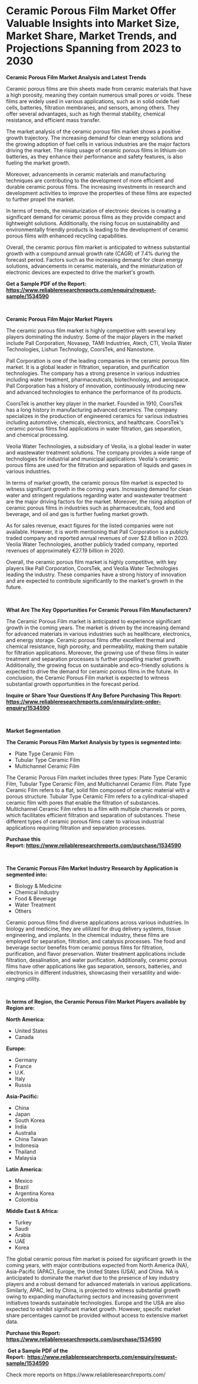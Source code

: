 <p><h1>Ceramic Porous Film Market Offer Valuable Insights into Market Size, Market Share, Market Trends, and Projections Spanning from 2023 to 2030</h1></p><p><strong>Ceramic Porous Film Market Analysis and Latest Trends</strong></p>
<p><p>Ceramic porous films are thin sheets made from ceramic materials that have a high porosity, meaning they contain numerous small pores or voids. These films are widely used in various applications, such as in solid oxide fuel cells, batteries, filtration membranes, and sensors, among others. They offer several advantages, such as high thermal stability, chemical resistance, and efficient mass transfer.</p><p>The market analysis of the ceramic porous film market shows a positive growth trajectory. The increasing demand for clean energy solutions and the growing adoption of fuel cells in various industries are the major factors driving the market. The rising usage of ceramic porous films in lithium-ion batteries, as they enhance their performance and safety features, is also fueling the market growth.</p><p>Moreover, advancements in ceramic materials and manufacturing techniques are contributing to the development of more efficient and durable ceramic porous films. The increasing investments in research and development activities to improve the properties of these films are expected to further propel the market.</p><p>In terms of trends, the miniaturization of electronic devices is creating a significant demand for ceramic porous films as they provide compact and lightweight solutions. Additionally, the rising focus on sustainability and environmentally friendly products is leading to the development of ceramic porous films with enhanced recycling capabilities.</p><p>Overall, the ceramic porous film market is anticipated to witness substantial growth with a compound annual growth rate (CAGR) of 7.4% during the forecast period. Factors such as the increasing demand for clean energy solutions, advancements in ceramic materials, and the miniaturization of electronic devices are expected to drive the market's growth.</p></p>
<p><strong>Get a Sample PDF of the Report:&nbsp; <a href="https://www.reliableresearchreports.com/enquiry/request-sample/1534590">https://www.reliableresearchreports.com/enquiry/request-sample/1534590</a></strong></p>
<p>&nbsp;</p>
<p><strong>Ceramic Porous Film Major Market Players</strong></p>
<p><p>The ceramic porous film market is highly competitive with several key players dominating the industry. Some of the major players in the market include Pall Corporation, Novasep, TAMI Industries, Atech, CTI, Veolia Water Technologies, Lishun Technology, CoorsTek, and Nanostone.</p><p>Pall Corporation is one of the leading companies in the ceramic porous film market. It is a global leader in filtration, separation, and purification technologies. The company has a strong presence in various industries including water treatment, pharmaceuticals, biotechnology, and aerospace. Pall Corporation has a history of innovation, continuously introducing new and advanced technologies to enhance the performance of its products.</p><p>CoorsTek is another key player in the market. Founded in 1910, CoorsTek has a long history in manufacturing advanced ceramics. The company specializes in the production of engineered ceramics for various industries including automotive, chemicals, electronics, and healthcare. CoorsTek's ceramic porous films find applications in water filtration, gas separation, and chemical processing.</p><p>Veolia Water Technologies, a subsidiary of Veolia, is a global leader in water and wastewater treatment solutions. The company provides a wide range of technologies for industrial and municipal applications. Veolia's ceramic porous films are used for the filtration and separation of liquids and gases in various industries.</p><p>In terms of market growth, the ceramic porous film market is expected to witness significant growth in the coming years. Increasing demand for clean water and stringent regulations regarding water and wastewater treatment are the major driving factors for the market. Moreover, the rising adoption of ceramic porous films in industries such as pharmaceuticals, food and beverage, and oil and gas is further fueling market growth.</p><p>As for sales revenue, exact figures for the listed companies were not available. However, it is worth mentioning that Pall Corporation is a publicly traded company and reported annual revenues of over $2.8 billion in 2020. Veolia Water Technologies, another publicly traded company, reported revenues of approximately €27.19 billion in 2020.</p><p>Overall, the ceramic porous film market is highly competitive, with key players like Pall Corporation, CoorsTek, and Veolia Water Technologies leading the industry. These companies have a strong history of innovation and are expected to contribute significantly to the market's growth in the future.</p></p>
<p>&nbsp;</p>
<p><strong>What Are The Key Opportunities For Ceramic Porous Film Manufacturers?</strong></p>
<p><p>The Ceramic Porous Film market is anticipated to experience significant growth in the coming years. The market is driven by the increasing demand for advanced materials in various industries such as healthcare, electronics, and energy storage. Ceramic porous films offer excellent thermal and chemical resistance, high porosity, and permeability, making them suitable for filtration applications. Moreover, the growing use of these films in water treatment and separation processes is further propelling market growth. Additionally, the growing focus on sustainable and eco-friendly solutions is expected to drive the demand for ceramic porous films in the future. In conclusion, the Ceramic Porous Film market is expected to witness substantial growth opportunities in the forecast period.</p></p>
<p><strong>Inquire or Share Your Questions If Any Before Purchasing This Report: <a href="https://www.reliableresearchreports.com/enquiry/pre-order-enquiry/1534590">https://www.reliableresearchreports.com/enquiry/pre-order-enquiry/1534590</a></strong></p>
<p>&nbsp;</p>
<p><strong>Market Segmentation</strong></p>
<p><strong>The Ceramic Porous Film Market Analysis by types is segmented into:</strong></p>
<p><ul><li>Plate Type Ceramic Film</li><li>Tubular Type Ceramic Film</li><li>Multichannel Ceramic Film</li></ul></p>
<p><p>The Ceramic Porous Film market includes three types: Plate Type Ceramic Film, Tubular Type Ceramic Film, and Multichannel Ceramic Film. Plate Type Ceramic Film refers to a flat, solid film composed of ceramic material with a porous structure. Tubular Type Ceramic Film refers to a cylindrical-shaped ceramic film with pores that enable the filtration of substances. Multichannel Ceramic Film refers to a film with multiple channels or pores, which facilitates efficient filtration and separation of substances. These different types of ceramic porous films cater to various industrial applications requiring filtration and separation processes.</p></p>
<p><strong>Purchase this Report:&nbsp;<a href="https://www.reliableresearchreports.com/purchase/1534590">https://www.reliableresearchreports.com/purchase/1534590</a></strong></p>
<p>&nbsp;</p>
<p><strong>The Ceramic Porous Film Market Industry Research by Application is segmented into:</strong></p>
<p><ul><li>Biology & Medicine</li><li>Chemical Industry</li><li>Food & Beverage</li><li>Water Treatment</li><li>Others</li></ul></p>
<p><p>Ceramic porous films find diverse applications across various industries. In biology and medicine, they are utilized for drug delivery systems, tissue engineering, and implants. In the chemical industry, these films are employed for separation, filtration, and catalysis processes. The food and beverage sector benefits from ceramic porous films for filtration, purification, and flavor preservation. Water treatment applications include filtration, desalination, and water purification. Additionally, ceramic porous films have other applications like gas separation, sensors, batteries, and electronics in different industries, showcasing their versatility and wide-ranging utility.</p></p>
<p>&nbsp;</p>
<p><strong>In terms of Region, the Ceramic Porous Film Market Players available by Region are:</strong></p>
<p>
    <p> <strong> North America: </strong>
        <ul>
            <li>United States</li>
            <li>Canada</li>
        </ul>
        </p> 
    <p> <strong> Europe: </strong>
        <ul>
            <li>Germany</li>
            <li>France</li>
            <li>U.K.</li>
            <li>Italy</li>
            <li>Russia</li>
        </ul>
        </p> 
    <p> <strong> Asia-Pacific: </strong>
        <ul>
            <li>China</li>
            <li>Japan</li>
            <li>South Korea</li>
            <li>India</li>
            <li>Australia</li>
            <li>China Taiwan</li>
            <li>Indonesia</li>
            <li>Thailand</li>
            <li>Malaysia</li>
        </ul>
        </p> 
    <p> <strong> Latin America: </strong>
        <ul>
            <li>Mexico</li>
            <li>Brazil</li>
            <li>Argentina Korea</li>
            <li>Colombia</li>
        </ul>
        </p> 
    <p> <strong> Middle East & Africa: </strong>
        <ul>
            <li>Turkey</li>
            <li>Saudi</li>
            <li>Arabia</li>
            <li>UAE</li>
            <li>Korea</li>
        </ul>
    </p>
    </p>
<p><p>The global ceramic porous film market is poised for significant growth in the coming years, with major contributions expected from North America (NA), Asia-Pacific (APAC), Europe, the United States (USA), and China. NA is anticipated to dominate the market due to the presence of key industry players and a robust demand for advanced materials in various applications. Similarly, APAC, led by China, is projected to witness substantial growth owing to expanding manufacturing sectors and increasing government initiatives towards sustainable technologies. Europe and the USA are also expected to exhibit significant market growth. However, specific market share percentages cannot be provided without access to extensive market data.</p></p>
<p><strong>Purchase this Report: <a href="https://www.reliableresearchreports.com/purchase/1534590">https://www.reliableresearchreports.com/purchase/1534590</a></strong></p>
<p>&nbsp;<strong>Get a Sample PDF of the Report:&nbsp;&nbsp;<a href="https://www.reliableresearchreports.com/enquiry/request-sample/1534590">https://www.reliableresearchreports.com/enquiry/request-sample/1534590</a></strong></p>
<p><strong></strong></p>
<p>Check more reports on https://www.reliableresearchreports.com/</p>